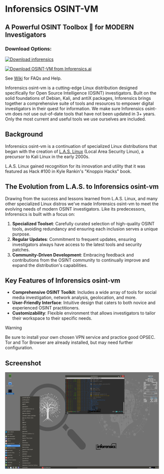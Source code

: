 # Inforensics OSINT-VM
## A Powerful OSINT Toolbox 🧰️ for MODERN Investigators
### Download Options:  
[![Download inforensics](https://a.fsdn.com/con/app/sf-download-button)](https://sourceforge.net/projects/inforensics/files/beta1/)  

[![Download OSINT-VM from Inforensics.ai](https://img.shields.io/badge/Download%20OSINT--VM%20from%20Inforensics.ai-0078D7?style=for-the-badge&logoWidth=20)](https://dl.inforensics.ai/vm)  

See [Wiki](https://github.com/Inforensics/osint-vm/wiki) for FAQs and Help.  


Inforensics osint-vm is a cutting-edge Linux distribution designed specifically for Open Source Intelligence (OSINT) investigators. Built on the solid foundations of Debian, Kali, and antiX packages, Inforensics brings together a comprehensive suite of tools and resources to empower digital investigators in their quest for information. We make sure Inforensics osint-vm does not use out-of-date tools that have not been updated in 3+ years. Only the most current and useful tools we use ourselves are included.

## Background

Inforensics osint-vm is a continuation of specialized Linux distributions that began with the creation of [L.A.S. Linux](https://distrowatch.com/table.php?distribution=las) (Local Area Security Linux), a precursor to Kali Linux in the early 2000s.

L.A.S. Linux gained recognition for its innovation and utility that it was featured as Hack #100 in Kyle Rankin's "Knoppix Hacks" book.

## The Evolution from L.A.S. to Inforensics osint-vm

Drawing from the success and lessons learned from L.A.S. Linux, and many other specialized Linux distros we've made Inforensics osint-vm to meet the evolving needs of modern OSINT investigators. Like its predecessors, Inforensics is built with a focus on:

1. **Specialized Toolset**: Carefully curated selection of high-quality OSINT tools, avoiding redundancy and ensuring each inclusion serves a unique purpose.
2. **Regular Updates**: Commitment to frequent updates, ensuring investigators always have access to the latest tools and security patches.
3. **Community-Driven Development**: Embracing feedback and contributions from the OSINT community to continually improve and expand the distribution's capabilities.

## Key Features of Inforensics osint-vm

- **Comprehensive OSINT Toolkit**: Includes a wide array of tools for social media investigation, network analysis, geolocation, and more.
- **User-Friendly Interface**: Intuitive design that caters to both novice and experienced OSINT practitioners.
- **Customizability**: Flexible environment that allows investigators to tailor their workspace to their specific needs.

> [!WARNING]  
> Be sure to install your own chosen VPN service and practice good OPSEC. Tor and Tor Browser are already installed, but may need further configuration.

## Screenshot
![Inforensics OSINT-VM Desktop](https://github.com/Inforensics/osint-vm/blob/main/screenshots/apps-shell.png)
